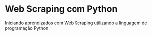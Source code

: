 # Web Scraping com Python
 Iniciando aprendizados com Web Scraping utilizando a linguagem de programação Python
